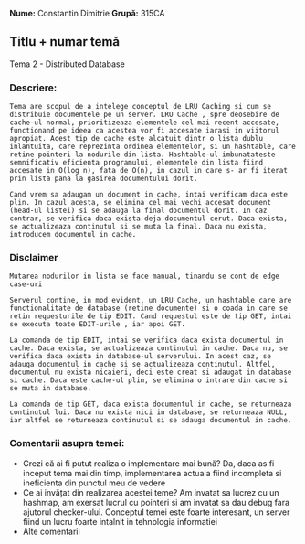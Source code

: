 **Nume:**
Constantin Dimitrie
**Grupă:**
315CA

## Titlu + numar temă
Tema 2 - Distributed Database
### Descriere:
    Tema are scopul de a intelege conceptul de LRU Caching si cum se distribuie documentele pe un server. LRU Cache , spre deosebire de cache-ul normal, prioritizeaza elementele cel mai recent accesate, functionand pe ideea ca acestea vor fi accesate iarasi in viitorul apropiat. Acest tip de cache este alcatuit dintr o lista dublu inlantuita, care reprezinta ordinea elementelor, si un hashtable, care retine pointeri la nodurile din lista. Hashtable-ul imbunatateste semnificativ eficienta programului, elementele din lista fiind accesate in O(log n), fata de O(n), in cazul in care s- ar fi iterat prin lista pana la gasirea documentului dorit.

    Cand vrem sa adaugam un document in cache, intai verificam daca este plin. In cazul acesta, se elimina cel mai vechi accesat document (head-ul listei) si se adauga la final documentul dorit. In caz contrar, se verifica daca exista deja documentul cerut. Daca exista, se actualizeaza continutul si se muta la final. Daca nu exista, introducem documentul in cache.

### Disclaimer
    Mutarea nodurilor in lista se face manual, tinandu se cont de edge case-uri

    Serverul contine, in mod evident, un LRU Cache, un hashtable care are functionalitate de database (retine documente) si o coada in care se retin requesturile de tip EDIT. Cand requestul este de tip GET, intai se executa toate EDIT-urile , iar apoi GET.

    La comanda de tip EDIT, intai se verifica daca exista documentul in cache. Daca exista, se actualizeaza continutul in cache. Daca nu, se verifica daca exista in database-ul serverului. In acest caz, se adauga documentul in cache si se actualizeaza continutul. Altfel, documentul nu exista nicaieri, deci este creat si adaugat in database si cache. Daca este cache-ul plin, se elimina o intrare din cache si se muta in database.

    La comanda de tip GET, daca exista documentul in cache, se returneaza continutul lui. Daca nu exista nici in database, se returneaza NULL, iar altfel se returneaza continutul si se adauga documentul in cache.


### Comentarii asupra temei:

* Crezi că ai fi putut realiza o implementare mai bună?
    Da, daca as fi inceput tema mai din timp, implementarea actuala fiind incompleta si ineficienta din punctul meu de vedere
* Ce ai invățat din realizarea acestei teme?
    Am invatat sa lucrez cu un hashmap, am exersat lucrul cu pointeri si am invatat sa dau debug fara ajutorul checker-ului. Conceptul temei este foarte interesant, un server fiind un lucru foarte intalnit in tehnologia informatiei 
* Alte comentarii
    
